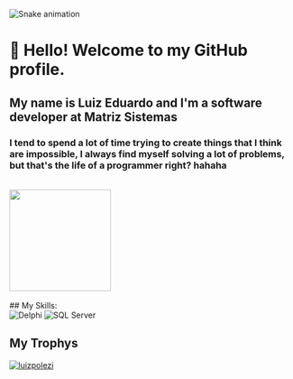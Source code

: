 ![Snake animation](https://github.com/LuizPOlezi/LuizPolezi/blob/output/github-contribution-grid-snake.svg)

# 👋 Hello! Welcome to my GitHub profile. 
## My name is Luiz Eduardo and I'm a software developer at Matriz Sistemas

### I tend to spend a lot of time trying to create things that I think are impossible, I always find myself solving a lot of problems, but that's the life of a programmer right? hahaha

<br>

<div>
<href="https://github.com/LuizPolezi">
<img height="180em" src="https://github-readme-stats.vercel.app/api?username=luizpolezi&show_icons=true&theme=transparent&include_all_commits=true&count_private=true&card_width=500"/>
</div>
  
<br>

<div>
## My Skills:
<div>
<img src="https://img.icons8.com/color/logos/software-development/delphi-ide.png" alt="Delphi"/></a> 
<img src="https://img.icons8.com/color/logos/microsoft/microsoft-sql-server.png" alt="SQL Server"/></a> 
</div>

## My Trophys
<p align="left"> <a href="https://github.com/ryo-ma/github-profile-trophy"><img src="https://github-profile-trophy.vercel.app/?username=luizpolezi" alt="luizpolezi" /></a> </p>


